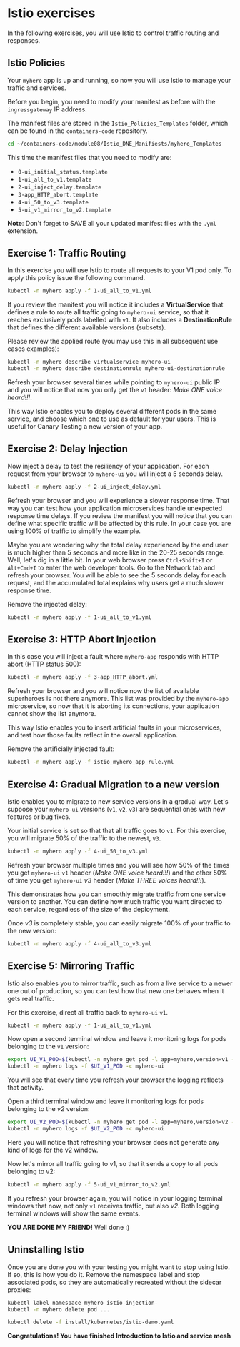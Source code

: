 # Istio exercises

In the following exercises, you will use Istio to control traffic routing and responses.

## Istio Policies
Your `myhero` app is up and running, so now you will use Istio to manage your traffic and services.

Before you begin, you need to modify your manifest as before with the `ingressgateway` IP address.

The manifest files are stored in the `Istio_Policies_Templates` folder, which can be found in the `containers-code` repository.

```bash
cd ~/containers-code/module08/Istio_DNE_Manifiests/myhero_Templates
```

This time the manifest files that you need to modify are:

* `0-ui_initial_status.template`
* `1-ui_all_to_v1.template`
* `2-ui_inject_delay.template`
* `3-app_HTTP_abort.template`
* `4-ui_50_to_v3.template`
* `5-ui_v1_mirror_to_v2.template`

**Note**: Don't forget to SAVE all your updated manifest files with the `.yml` extension.

## Exercise 1: Traffic Routing
In this exercise you will use Istio to route all requests to your V1 pod only. To apply this policy issue the following command.

```bash
kubectl -n myhero apply -f 1-ui_all_to_v1.yml
```

If you review the manifest you will notice it includes a **VirtualService** that defines a rule to route all traffic going to `myhero-ui` service, so that it reaches exclusively pods labelled with `v1`. It also includes a **DestinationRule** that defines the different available versions (subsets).

Please review the applied route (you may use this in all subsequent use cases examples):

```bash
kubectl -n myhero describe virtualservice myhero-ui
kubectl -n myhero describe destinationrule myhero-ui-destinationrule
```

Refresh your browser several times while pointing to `myhero-ui` public IP and you will notice that now you only get the `v1` header: _Make ONE voice heard!!!_.

This way Istio enables you to deploy several different pods in the same service, and choose which one to use as default for your users.
This is useful for Canary Testing a new version of your app.


## Exercise 2: Delay Injection

Now inject a delay to test the resiliency of your application. For each request from your browser to `myhero-ui` you will inject a 5 seconds delay.

```bash
kubectl -n myhero apply -f 2-ui_inject_delay.yml
```

Refresh your browser and you will experience a slower response time. That way you can test how your application microservices handle unexpected response time delays. If you review the manifest you will notice that you can define what specific traffic will be affected by this rule. In your case you are using 100% of traffic to simplify the example.

Maybe you are wondering why the total delay experienced by the end user is much higher than 5 seconds and more like in the 20-25 seconds range. Well, let's dig in a little bit. In your web browser press `Ctrl+Shift+I` or `Alt+Cmd+I` to enter the web developer tools. Go to the Network tab and refresh your browser. You will be able to see the 5 seconds delay for each request, and the accumulated total explains why users get a much slower response time.

Remove the injected delay:

```bash
kubectl -n myhero apply -f 1-ui_all_to_v1.yml
```

## Exercise 3: HTTP Abort Injection

In this case you will inject a fault where `myhero-app` responds with HTTP abort (HTTP status 500):

```bash
kubectl -n myhero apply -f 3-app_HTTP_abort.yml
```

Refresh your browser and you will notice now the list of available superheroes is not there anymore. This list was provided by the `myhero-app` microservice, so now that it is aborting its connections, your application cannot show the list anymore.

This way Istio enables you to insert artificial faults in your microservices, and test how those faults reflect in the overall application.

Remove the artificially injected fault:
```bash
kubectl -n myhero apply -f istio_myhero_app_rule.yml
```

## Exercise 4: Gradual Migration to a new version

Istio enables you to migrate to new service versions in a gradual way. Let's suppose your `myhero-ui` versions (`v1`, `v2`, `v3`) are sequential ones with new features or bug fixes.

Your initial service is set so that that all traffic goes to `v1`. For this exercise, you will migrate 50% of the traffic to the newest, `v3`.

```bash
kubectl -n myhero apply -f 4-ui_50_to_v3.yml
```

Refresh your browser multiple times and you will see how 50% of the times you get `myhero-ui` `v1` header (_Make ONE voice heard!!!_) and the other 50% of time you get `myhero-ui` _v3_ header (_Make THREE voices heard!!!_).

This demonstrates how you can smoothly migrate traffic from one service version to another. You can define how much traffic you want directed to each service, regardless of the size of the deployment.

Once _v3_ is completely stable, you can easily migrate 100% of your traffic to the new version:

```bash
kubectl -n myhero apply -f 4-ui_all_to_v3.yml
```

## Exercise 5: Mirroring Traffic

Istio also enables you to mirror traffic, such as from a live service to a newer one out of production, so you can test how that new one behaves when it gets real traffic.

For this exercise, direct all traffic back to `myhero-ui` `v1`.

```bash
kubectl -n myhero apply -f 1-ui_all_to_v1.yml
```

Now open a second terminal window and leave it monitoring logs for pods belonging to the `v1` version:

```bash
export UI_V1_POD=$(kubectl -n myhero get pod -l app=myhero,version=v1 -o jsonpath={.items..metadata.name})
kubectl -n myhero logs -f $UI_V1_POD -c myhero-ui
```

You will see that every time you refresh your browser the logging reflects that activity.

Open a third terminal window and leave it monitoring logs for pods belonging to the _v2_ version:

```bash
export UI_V2_POD=$(kubectl -n myhero get pod -l app=myhero,version=v2 -o jsonpath={.items..metadata.name})
kubectl -n myhero logs -f $UI_V2_POD -c myhero-ui
```

Here you will notice that refreshing your browser does not generate any kind of logs for the v2 window.

Now let's mirror all traffic going to v1, so that it sends a copy to all pods belonging to v2:

```bash
kubectl -n myhero apply -f 5-ui_v1_mirror_to_v2.yml
```

If you refresh your browser again, you will notice in your logging terminal windows that now, not only `v1` receives traffic, but also _v2_. Both logging terminal windows will show the same events.

**YOU ARE DONE MY FRIEND!** Well done :)

## Uninstalling Istio

Once you are done you with your testing you might want to stop using Istio. If so, this is how you do it.
Remove the namespace label and stop associated pods, so they are automatically recreated without the sidecar proxies:

```bash
kubectl label namespace myhero istio-injection-
kubectl -n myhero delete pod ...
```

```bash
kubectl delete -f install/kubernetes/istio-demo.yaml
```
**Congratulations! You have finished Introduction to Istio and service mesh**
